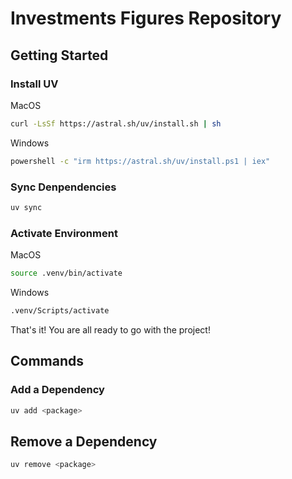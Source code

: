 # Investments Figures Repository

## Getting Started

### Install UV
MacOS
```bash
curl -LsSf https://astral.sh/uv/install.sh | sh 
```

Windows
```bash
powershell -c "irm https://astral.sh/uv/install.ps1 | iex"
```

### Sync Denpendencies
```bash
uv sync
```

### Activate Environment
MacOS
```bash
source .venv/bin/activate
```

Windows
```bash
.venv/Scripts/activate
```

That's it! You are all ready to go with the project!

## Commands

### Add a Dependency
```bash
uv add <package> 
```

## Remove a Dependency
```bash
uv remove <package>
```

